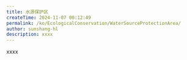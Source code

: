 ```yaml
---
title: 水源保护区
createTime: 2024-11-07 00:12:49
permalink: /ko/EcologicalConservation/WaterSourceProtectionArea/
author: sunshang-hl
description: xxxx
---
```


xxxx